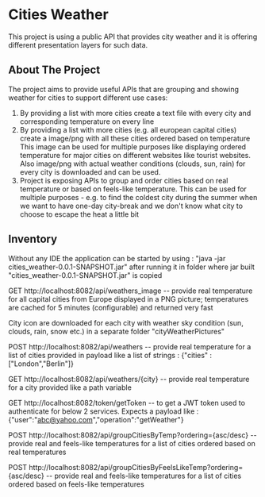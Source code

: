 # Cities Weather

This project is using a public API that provides city weather and it is offering different presentation layers for such data.

## About The Project

The project aims to provide useful APIs that are grouping and showing weather for cities to support different use cases:
1. By providing a list with more cities create a text file with every city and corresponding temperature on every line
2. By providing a list with more cities (e.g. all european capital cities) create a image/png with all these cities ordered based on temperature
This image can be used for multiple purposes like displaying ordered temperature for major cities on different websites like tourist websites.
Also image/png with actual weather conditions (clouds, sun, rain) for every city is downloaded and can be used.
3. Project is exposing APIs to group and order cities based on real temperature or based on feels-like temperature. 
This can be used for multiple purposes - e.g. to find the coldest city during the summer when we want to have one-day city-break and we don't know what city to choose to escape the heat a little bit

## Inventory
Without any IDE the application can be started by using : "java -jar cities_weather-0.0.1-SNAPSHOT.jar" after running it in folder where jar built "cities_weather-0.0.1-SNAPSHOT.jar" is copied

GET http://localhost:8082/api/weathers_image -- provide real temperature for all capital cities from Europe displayed in a PNG picture; temperatures are cached for 5 minutes (configurable) and returned very fast

City icon are downloaded for each city with weather sky condition (sun, clouds, rain, snow etc.) in a separate folder "cityWeatherPictures" 

POST http://localhost:8082/api/weathers -- provide real temperature for a list of cities provided in payload like a list of strings : {"cities" : ["London","Berlin"]}

GET http://localhost:8082/api/weathers/{city} -- provide real temperature for a city provided like a path variable

GET http://localhost:8082/token/getToken -- to get a JWT token used to authenticate for below 2 services. Expects a payload like : {"user":"abc@yahoo.com","operation":"getWeather"}

POST http://localhost:8082/api/groupCitiesByTemp?ordering={asc/desc} -- provide real and feels-like temperatures for a list of cities ordered based on real temperatures

POST http://localhost:8082/api/groupCitiesByFeelsLikeTemp?ordering={asc/desc} -- provide real and feels-like temperatures for a list of cities ordered based on feels-like temperatures
